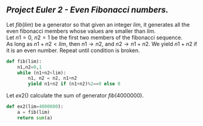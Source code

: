 ## *Project Euler 2 - Even Fibonacci numbers.*

Let $fib(lim)$ be a generator so that given an integer $lim$, it generates all the even fibonacci members whose values are smaller than $lim$.  
Let $n1=0$, $n2=1$ be the first two members of the fibonacci sequence.  
As long as $n1+n2 < lim$, then $n1 \rightarrow n2$, and $n2 \rightarrow n1+n2$. We yield $n1+n2$ if it is an even number. Repeat until condition is broken.  

```python
def fib(lim):
    n1,n2=0,1
    while (n1+n2<lim):
        n1, n2 = n2, n1+n2
        yield n1+n2 if (n1+n2)%2==0 else 0
```

Let $ex2()$ calculate the sum of generator $fib(4000000)$.

```python
def ex2(lim=4000000):
    a = fib(lim)
    return sum(a)
```
